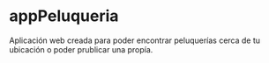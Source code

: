 # appPeluqueria
Aplicación web creada para poder encontrar peluquerías cerca de tu ubicación o poder prublicar una propía.
